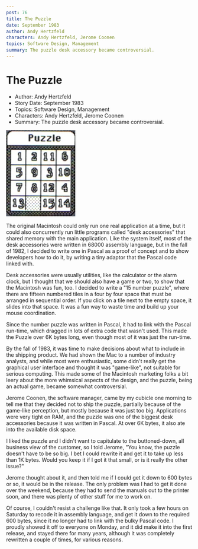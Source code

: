 ```yaml
---
post: 76
title: The Puzzle
date: September 1983
author: Andy Hertzfeld
characters: Andy Hertzfeld, Jerome Coonen
topics: Software Design, Management
summary: The puzzle desk accessory became controversial.
---
```


# The Puzzle
* Author: Andy Hertzfeld
* Story Date: September 1983
* Topics: Software Design, Management
* Characters: Andy Hertzfeld, Jerome Coonen
* Summary: The puzzle desk accessory became controversial.

![The Puzzle desk accessory](images/Macintosh/puzzle-desk-accessory.jpg) 
    
The original Macintosh could only run one real application at a time, but it could also concurrently run little programs called "desk accessories" that shared memory with the main application.  Like the system itself, most of the desk accessories were written in 68000 assembly language, but in the fall of 1982, I decided to write one in Pascal as a proof of concept and to show developers how to do it, by writing a tiny adaptor that the Pascal code linked with.

Desk accessories were usually utilities, like the calculator or the alarm clock, but I thought that we should also have a game or two, to show that the Macintosh was fun, too.  I decided to write a "15 number puzzle", where there are fifteen numbered tiles in a four by four space that must be arranged in sequential order.  If you click on a tile next to the empty space, it slides into that space.   It was a fun way to waste time and build up your mouse coordination.

Since the number puzzle was written in Pascal, it had to link with the Pascal run-time, which dragged in lots of extra code that wasn't used.  This made the Puzzle over 6K bytes long, even though most of it was just the run-time.

By the fall of 1983, it was time to make decisions about what to include in the shipping product.  We had shown the Mac to a number of industry analysts, and while most were enthusiastic, some didn't really get the graphical user interface and thought it was "game-like", not suitable for serious computing.   This made some of the Macintosh marketing folks a bit leery about the more whimsical aspects of the design, and the puzzle, being an actual game, became somewhat controversial.

Jerome Coonen, the software manager, came by my cubicle one morning to tell me that they decided not to ship the puzzle, partially because of the game-like perception, but mostly because it was just too big.  Applications were very tight on RAM, and the puzzle was one of the biggest desk accessories because it was written in Pascal. At over 6K bytes, it also ate into the available disk space.

I liked the puzzle and I didn't want to capitulate to the buttoned-down, all business view of the customer, so I told Jerome, "You know, the puzzle doesn't have to be so big.  I bet I could rewrite it and get it to take up less than 1K bytes.  Would you keep it if I got it that small, or is it really the other issue?"

Jerome thought about it, and then told me if I could get it down to 600 bytes or so, it would be in the release.  The only problem was I had to get it done over the weekend, because they had to send the manuals out to the printer soon, and there was plenty of other stuff for me to work on.

Of course, I couldn't resist a challenge like that.  It only took a few hours on Saturday to recode it in assembly language, and get it down to the required 600 bytes, since it no longer had to link with the bulky Pascal code.  I proudly showed it off to everyone on Monday, and it did make it into the first release, and stayed there for many years, although it was completely rewritten a couple of times, for various reasons.